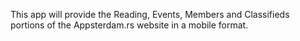 This app will provide the Reading, Events, Members and Classifieds portions of the Appsterdam.rs website in a mobile format.